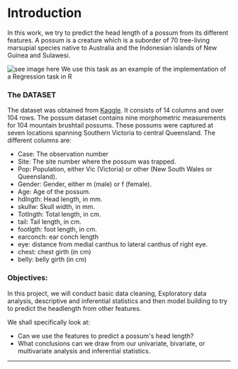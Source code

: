 # Introduction
In this work, we try to predict the head length of a possum from its different features. A possum is a creature which is a suborder of 70 tree-living marsupial species native to Australia and the Indonesian islands of New Guinea and Sulawesi. 

![see image here](https://encrypted-tbn0.gstatic.com/images?q=tbn:ANd9GcTzruAadDTAwiay7li7vnxshdtO3RzhJWN3uw&s)
We use this task as an example of the implementation of a Regression task in R
### The DATASET
The dataset was obtained from [Kaggle](https://www.kaggle.com/datasets/abrambeyer/openintro-possum). It consists of 14 columns and over 104 rows.
The possum dataset contains nine morphometric measurements for 104 mountain brushtail possums. These possums were captured at seven locations spanning Southern Victoria to central Queensland.
The different columns are:
- Case: The observation number
- Site: The site number where the possum was trapped.
- Pop: Population, either Vic (Victoria) or other (New South Wales or Queensland).
- Gender: Gender, either m (male) or f (female).
- Age: Age of the possum.
- hdlngth: Head length, in mm.
- skullw: Skull width, in mm.
- Totlngth: Total length, in cm.
- tail: Tail length, in cm.
- footlgth: foot length, in cm.
- earconch: ear conch length
- eye: distance from medial canthus to lateral canthus of right eye.
- chest: chest girth (in cm)
- belly: belly girth (in cm)

### Objectives:
In this project, we will conduct basic data cleaning, Exploratory data analysis, descriptive and inferential statistics and then model building to try to predict the headlength from other features.

We shall specifically look at:
- Can we use the features to predict a possum's head length?
- What conclusions can we draw from our univariate, bivariate, or multivariate analysis and inferential statistics.


----
